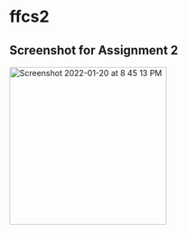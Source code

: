 # ffcs2
## Screenshot for Assignment 2
<img width="278" alt="Screenshot 2022-01-20 at 8 45 13 PM" src="https://user-images.githubusercontent.com/72445242/150366855-34f5598c-f40b-43cd-9a23-7c3cb7466efd.png">
